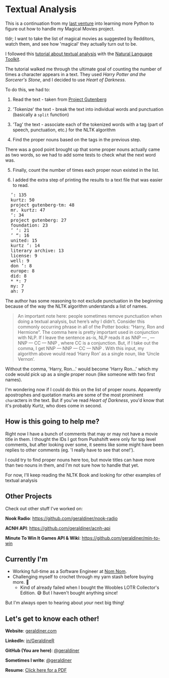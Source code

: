 # Textual Analysis

This is a continuation from my [last venture](https://github.com/geraldiner/python-test) into learning more Python to figure out how to handle my Magical Movies project.

tldr; I want to take the list of magical movies as suggested by Redditors, watch them, and see how 'magical' they actually turn out to be.

I followed this [tutorial about textual analysis](https://medium.com/agatha-codes/using-textual-analysis-to-quantify-a-cast-of-characters-4f3baecdb5c) with the [Natural Language Toolkit](https://www.nltk.org/).

The tutorial walked me through the ultimate goal of counting the number of times a character appears in a text. They used *Harry Potter and the Sorcerer's Stone*, and I decided to use *Heart of Darkness*.

To do this, we had to:
1. Read the text - taken from [Project Gutenberg](https://www.gutenberg.org/)

2. 'Tokenize' the text - break the text into individual words and punctuation (basically a `split` function)

3. 'Tag' the text - associate each of the tokenized words with a tag (part of speech, punctuation, etc.) for the NLTK algorithm

4. Find the proper nouns based on the tags in the previous step. 

  There was a good point brought up that some proper nouns actually came as two words, so we had to add some tests to check what the next word was.

5. Finally, count the number of times each proper noun existed in the list.

6. I added the extra step of printing the results to a text file that was easier to read.

<pre>
  ’: 135
  kurtz: 50
  project gutenberg-tm: 48
  mr. kurtz: 47
  ‘: 34
  project gutenberg: 27
  foundation: 23
  ’ ‘: 21
  ’ “: 16
  united: 15
  kurtz ’: 14
  literary archive: 13
  license: 9
  well: 9
  don ’: 8
  europe: 8
  did: 8
  * *: 7
  my: 7
  ah: 7
</pre>

The author has some reasoning to not exclude punctuation in the beginning because of the way the NLTK algorithm understands a list of names. 

> An important note here: people sometimes remove punctuation when doing a textual analysis, but here’s why I didn’t. Consider this commonly occurring phrase in all of the Potter books: “Harry, Ron and Hermione”. The comma here is pretty important used in conjunction with NLP. If I leave the sentence as-is, NLP reads it as NNP — , — NNP — CC — NNP , where CC is a conjunction. But, if I take out the comma, I get NNP — NNP — CC — NNP . With this input, my algorithm above would read ‘Harry Ron’ as a single noun, like ‘Uncle Vernon’.

Without the comma, 'Harry, Ron...' would become 'Harry Ron...' which my code would pick up as a single proper noun (like someone with two first names).

I'm wondering now if I could do this on the list of proper nouns. Apparently apostrophes and quotation marks are some of the most prominent `char`acters in the text. But if you've read *Heart of Darkness*, you'd know that it's probably Kurtz, who does come in second.

## How is this going to help me?
Right now I have a bunch of comments that may or may not have a movie title in them. I thought the IDs I got from Pushshift were only for top level comments, but after looking over some, it seems like some might have been replies to other comments (eg. 'I really have to see that one!').

I could try to find proper nouns here too, but movie titles can have more than two nouns in them, and I'm not sure how to handle that yet.

For now, I'll keep reading the NLTK Book and looking for other examples of textual analysis
















## Other Projects

Check out other stuff I've worked on:

**Nook Radio**: https://github.com/geraldiner/nook-radio

**ACNH API**: https://github.com/geraldiner/acnh-api

**Minute To Win It Games API & Wiki**: https://github.com/geraldiner/min-to-win

## Currently I'm

- Working full-time as a Software Engineer at <a target="_blank" href="https://nomnomnow.com">Nom Nom</a>.
- Challenging myself to crochet through my yarn stash before buying more. 🤠
  - Kind of already failed when I bought the Woobles LOTR Collector's Edition. 😅 But I haven't bought anything since!

But I'm always open to hearing about _your_ next big thing!

## Let's get to know each other!

**Website**: [geraldiner.com](https://geraldiner.com)

**LinkedIn**: [in/GeraldineR](https://linkedin.com/in/geraldiner)

**GitHub (You are here)**: [@geraldiner](https://github.com/geraldiner)

**Sometimes I write**: [@geraldiner](https://geraldiner.hashnode.dev)

**Resume**: [Click here for a PDF](https://geraldiner.com/GeraldineRagsac_Resume_2025.pdf)
